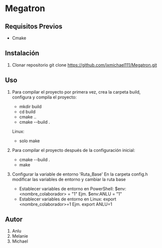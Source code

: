 # Megatron
## Requisitos Previos

- Cmake

## Instalación

1.  Clonar repositorio
    git clone https://github.com/jxmichael111/Megatron.git

## Uso

1. Para compilar el proyecto por primera vez, crea la carpeta build, configura y compila el proyecto:
    - mkdir build
    - cd build
    - cmake ..
    - cmake --build .

    Linux:
    - solo make
    

2. Para compilar el proyecto después de la configuración inicial:
    - cmake --build .
    - make

3. Configurar la variable de entorno 'Ruta_Base'
    En la carpeta config.h modificar las variables de entorno y cambiar la ruta base 

    - Establecer variables de entorno en PowerShell:
        $env:<nombre_colaborador> = "1" Ejm. $env:ANLU = "1"
    - Establecer variables de entorno en Linux:
        export <nombre_colaborador>=1 Ejm. export ANLU=1

## Autor

1. Anlu
2. Melanie
3. Michael